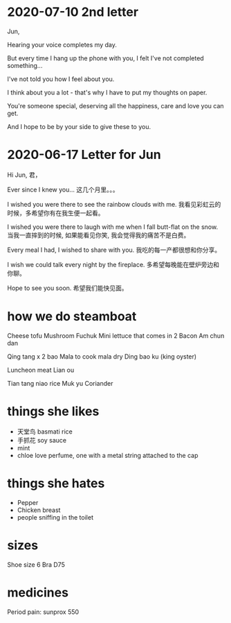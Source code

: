 # 2020-07-10 2nd letter

Jun,

Hearing your voice completes my day.

But every time I hang up the phone with you, I felt I've not completed something...

I've not told you how I feel about you.

I think about you a lot - that's why I have to put my thoughts on paper.

You're someone special, deserving all the happiness, care and love you can get.

And I hope to be by your side to give these to you.

# 2020-06-17 Letter for Jun

Hi Jun,
君，

Ever since I knew you...
这几个月里。。。

I wished you were there to see the rainbow clouds with me.
我看见彩虹云的时候，多希望你有在我生便一起看。

I wished you were there to laugh with me when I fall butt-flat on the snow.
当我一直摔到的时候, 如果能看见你笑, 我会觉得我的痛苦不是白费。

Every meal I had, I wished to share with you.
我吃的每一产都很想和你分享。

I wish we could talk every night by the fireplace.
多希望每晚能在壁炉旁边和你聊。

Hope to see you soon.
希望我们能快见面。

# how we do steamboat

Cheese tofu
Mushroom
Fuchuk
Mini lettuce that comes in 2
Bacon
Am chun dan

Qing tang x 2 bao
Mala to cook mala dry
Ding bao ku (king oyster)

Luncheon meat
Lian ou

Tian tang niao rice
Muk yu
Coriander

# things she likes

- 天堂鸟 basmati rice
- 手抓花 soy sauce
- mint
- chloe love perfume, one with a metal string attached to the cap

# things she hates

- Pepper
- Chicken breast
- people sniffing in the toilet

# sizes

Shoe size 6
Bra D75

# medicines

Period pain: sunprox 550
